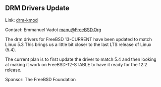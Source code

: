 ## DRM Drivers Update ##

Link: [drm-kmod](https://github.com/freebsd/drm-kmod/)

Contact: Emmanuel Vadot <manu@FreeBSD.Org>

The drm drivers for FreeBSD 13-CURRENT have been updated to match Linux 5.3
This brings us a little bit closer to the last LTS release of Linux (5.4).

The current plan is to first update the driver to match 5.4 and then looking
at making it work on FreeBSD-12-STABLE to have it ready for the 12.2 release.

Sponsor: The FreeBSD Foundation
